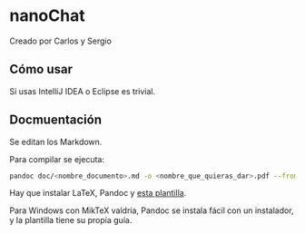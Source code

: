 # nanoChat

Creado por Carlos y Sergio

## Cómo usar

Si usas IntelliJ IDEA o Eclipse es trivial.

## Docmuentación

Se editan los Markdown.

Para compilar se ejecuta:

```bash
pandoc doc/<nombre_documento>.md -o <nombre_que_quieras_dar>.pdf --from markdown --template eisvogel --listings
```

Hay que instalar LaTeX, Pandoc y [esta plantilla](https://github.com/Wandmalfarbe/pandoc-latex-template).

Para Windows con MikTeX valdría, Pandoc se instala fácil con un instalador, y la plantilla tiene su propia guía.